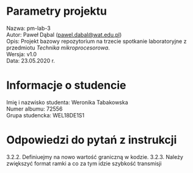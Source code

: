 # Parametry projektu

Nazwa: pm-lab-3  
Autor: Paweł Dąbal (pawel.dabal@wat.edu.pl)  
Opis: Projekt bazowy repozytorium na trzecie spotkanie laboratoryjne z przedmiotu _Technika mikroprocesorowa_.  
Wersja: v1.0  
Data: 23.05.2020 r.

# Informacje o studencie

Imię i nazwisko studenta: Weronika Tabakowska  
Numer albumu: 72556  
Grupa studencka: WEL18DE1S1

# Odpowiedzi do pytań z instrukcji
3.2.2. Definiuejmy na nowo wartość graniczną w kodzie.
3.2.3. Należy zwiększyć format ramki a co za tym idzie szybkość transmisji
